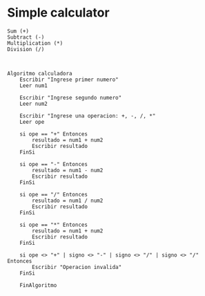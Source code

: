# Simple calculator


    Sum (+)
    Subtract (-)
    Multiplication (*)
    Division (/)



	Algoritmo calculadora
		Escribir "Ingrese primer numero"
		Leer num1
	
		Escribir "Ingrese segundo numero"
		Leer num2
	
		Escribir "Ingrese una operacion: +, -, /, *"
		Leer ope
	
		si ope == "+" Entonces
			resultado = num1 + num2
			Escribir resultado
		FinSi
	
		si ope == "-" Entonces
			resultado = num1 - num2
			Escribir resultado
		FinSi
	
		si ope == "/" Entonces
			resultado = num1 / num2
			Escribir resultado
		FinSi
	
		si ope == "*" Entonces
			resultado = num1 + num2
			Escribir resultado
		FinSi
	
		si ope <> "+" | signo <> "-" | signo <> "/" | signo <> "/" Entonces
			Escribir "Operacion invalida"
		FinSi
	
		FinAlgoritmo
